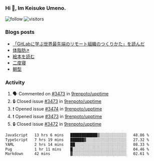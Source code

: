 ### Hi 👋, Im Keisuke Umeno.

<!--
**9renpoto/9renpoto** is a ✨ _special_ ✨ repository because its `README.md` (this file) appears on your GitHub profile.

Here are some ideas to get you started:

- 🔭 I’m currently working on ...
- 🌱 I’m currently learning ...
- 👯 I’m looking to collaborate on ...
- 🤔 I’m looking for help with ...
- 💬 Ask me about ...
- 📫 How to reach me: ...
- 😄 Pronouns: ...
- ⚡ Fun fact: ...
-->

![follow](https://img.shields.io/github/followers/9renpoto?label=Follow&style=social)
![visitors](https://komarev.com/ghpvc/?username=9renpoto&label=Profile%20views&color=0e75b6&style=flat)

### Blogs posts

<!-- BLOG-POST-LIST:START -->
- [「GitLabに学ぶ世界最先端のリモート組織のつくりかた」を読んだ](https://9renpoto.win/entry/2024/09/10/remote_organization)
- [体脂肪↗](https://9renpoto.win/entry/2024/08/12/gaining_fat)
- [絵本を読む](https://9renpoto.win/entry/2024/07/26/picture_book)
- [二度寝](https://9renpoto.win/entry/2024/07/18/going_back_to_sleep)
- [朝型](https://9renpoto.win/entry/2024/05/29/im-an-early)
<!-- BLOG-POST-LIST:END -->

### Activity

<!--START_SECTION:activity-->
1. 🗣 Commented on [#3473](https://github.com/9renpoto/upptime/issues/3473#issuecomment-2392529032) in [9renpoto/upptime](https://github.com/9renpoto/upptime)
2. 🔒 Closed issue [#3473](https://github.com/9renpoto/upptime/issues/3473) in [9renpoto/upptime](https://github.com/9renpoto/upptime)
3. ❗ Opened issue [#3474](https://github.com/9renpoto/upptime/issues/3474) in [9renpoto/upptime](https://github.com/9renpoto/upptime)
4. ❗ Opened issue [#3473](https://github.com/9renpoto/upptime/issues/3473) in [9renpoto/upptime](https://github.com/9renpoto/upptime)
5. 🔒 Closed issue [#3472](https://github.com/9renpoto/upptime/issues/3472) in [9renpoto/upptime](https://github.com/9renpoto/upptime)
<!--END_SECTION:activity-->

<!--START_SECTION:waka-->

```txt
JavaScript   13 hrs 6 mins   ████████████▒░░░░░░░░░░░░   48.86 %
TypeScript   7 hrs 19 mins   ██████▓░░░░░░░░░░░░░░░░░░   27.32 %
YAML         2 hrs 14 mins   ██░░░░░░░░░░░░░░░░░░░░░░░   08.33 %
Pug          1 hr 11 mins    █░░░░░░░░░░░░░░░░░░░░░░░░   04.46 %
Markdown     42 mins         ▓░░░░░░░░░░░░░░░░░░░░░░░░   02.61 %
```

<!--END_SECTION:waka-->
